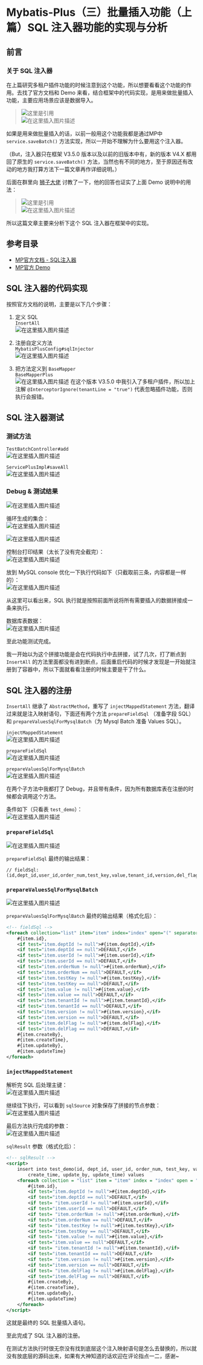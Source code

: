 # Mybatis-Plus（三）批量插入功能（上篇）SQL 注入器功能的实现与分析

## 前言
### 关于 SQL 注入器
在上篇研究多租户插件功能的时候注意到这个功能，所以想要看看这个功能的作用。去找了官方文档和 Demo 来看，结合框架中的代码实现，是用来做批量插入功能，主要应用场景应该是数据导入。

> ![这里是引用](img03/9883bb5d40bc4f65a03faf15a2ffdc42.png)<br>
![在这里插入图片描述](img03/8da00858ea074673ba11be2fd37f2fe4.png)

如果是用来做批量插入的话，以前一般用这个功能我都是通过MP中 `service.saveBatch()` 方法实现，所以一开始不理解为什么要用这个注入器。

（But，注入器只在框架 V3.5.0 版本以及以前的旧版本中有，新的版本 V4.X 都用回了原生的 `service.saveBatch()` 方法，当然也有不同的地方，至于原因还有改动的地方我打算方法下一篇文章再作详细说明。）

后面在群里向 [狮子大佬](https://blog.csdn.net/weixin_40461281) 讨教了一下，他的回答也证实了上面 Demo 说明中的用法：

> ![这里是引用](img03/40eff3a3f54f476aa32c9a217d24e5cd.png)<br>
![在这里插入图片描述](img03/d0232e531b984205a935a9021323092a.png)

所以这篇文章主要来分析下这个 SQL 注入器在框架中的实现。

## 参考目录
- [MP官方文档 - SQL注入器](https://baomidou.com/pages/42ea4a/)
- [MP官方 Demo](https://gitee.com/baomidou/mybatis-plus-samples/blob/master/mybatis-plus-sample-deluxe/README.md)

## SQL 注入器的代码实现
按照官方文档的说明，主要是以下几个步骤：

1. 定义 SQL<br>
   `InsertAll`<br>
   ![在这里插入图片描述](img03/82c72575a9fd42748b1a6a67617db55a.png)

2. 注册自定义方法<br>
   `MybatisPlusConfig#sqlInjector`<br>
   ![在这里插入图片描述](img03/8db66bae6b35447fac3f49f088719d36.png)

3. 把方法定义到 `BaseMapper`<br>
   `BaseMapperPlus`<br>
   ![在这里插入图片描述](img03/0ec24a9c2e834cbda7a53899e2c697f4.png)
   在这个版本 V3.5.0 中我引入了多租户插件，所以加上注解 `@InterceptorIgnore(tenantLine = "true")` 代表忽略插件功能，否则执行会报错。

## SQL 注入器测试
### 测试方法
`TestBatchController#add`<br>
![在这里插入图片描述](img03/4fab5bc77079459c9bad962909327c2b.png)

`ServicePlusImpl#saveAll`<br>
![在这里插入图片描述](img03/61e0bf92f2d04188b9379eb7bc43f9e7.png)
### Debug & 测试结果
![在这里插入图片描述](img03/6ec5b68a73e64e8c8b16b0709251c505.png)

循环生成的集合：<br>
![在这里插入图片描述](img03/085655daaa00421c885215b423987bfd.png)

![在这里插入图片描述](img03/dc6e10aff4884ddbb7d330ed697cd9ac.png)

控制台打印结果（太长了没有完全截完）：<br>
![在这里插入图片描述](img03/3195161138b048a4a780996e2c104456.png)

放到 MySQL console 优化一下执行代码如下（只截取前三条，内容都是一样的）：<br>
![在这里插入图片描述](img03/33777434ca294e4899008edc1febfb31.png)

从这里可以看出来，SQL 执行就是按照前面所说将所有需要插入的数据拼接成一条来执行。

数据库表数据：<br>
![在这里插入图片描述](img03/4279b3a0c19849cd946e58bf9bac432c.png)

至此功能测试完成。<br>

我一开始以为这个拼接功能是会在代码执行中去拼接，试了几次，打了断点到 `InsertAll` 的方法里面都没有进到断点，后面重启代码的时候才发现是一开始就注册到了容器中，所以下面就看看注册的时候主要是干了什么。

## SQL 注入器的注册
`InsertAll` 继承了 `AbstractMethod`，重写了 `injectMappedStatement` 方法，翻译过来就是注入映射语句，下面还有两个方法 `prepareFieldSql` （准备字段 SQL）和 `prepareValuesSqlForMysqlBatch`（为 Mysql Batch 准备 Values SQL）。

`injectMappedStatement`<br>
![在这里插入图片描述](img03/a48126252ccc4a50a9639a6a4065c420.png)

`prepareFieldSql`<br>
![在这里插入图片描述](img03/ee89bfa64635462fa8dd514b6b60103c.png)

`prepareValuesSqlForMysqlBatch`<br>
![在这里插入图片描述](img03/f0919bcf11ba45fb969bd1a4e4ac312c.png)

在两个子方法中我都打了 Debug，并且带有条件，因为所有数据库表在注册的时候都会调用这个方法。

条件如下（只看表 `test_demo`）：<br>
![在这里插入图片描述](img03/461d202d39a54795848f166bdecf967d.png)
### `prepareFieldSql`
![在这里插入图片描述](img03/4fbaca3a28e54974a0db22a292142c87.png)

`prepareFieldSql`  最终的输出结果：
```
// fieldSql:
(id,dept_id,user_id,order_num,test_key,value,tenant_id,version,del_flag,create_by,create_time,update_by,update_time)
```
### `prepareValuesSqlForMysqlBatch`
![在这里插入图片描述](img03/010b912f0b6e4e6682c89f9725fef0f6.png)

`prepareValuesSqlForMysqlBatch` 最终的输出结果（格式化后）：
```xml
<!-- fieldSql -->
<foreach collection="list" item="item" index="index" open="(" separator="),(" close=")">
	#{item.id},
	<if test="item.deptId != null">#{item.deptId},</if>
	<if test="item.deptId == null">DEFAULT,</if>
	<if test="item.userId != null">#{item.userId},</if>
	<if test="item.userId == null">DEFAULT,</if>
	<if test="item.orderNum != null">#{item.orderNum},</if>
	<if test="item.orderNum == null">DEFAULT,</if>
	<if test="item.testKey != null">#{item.testKey},</if>
	<if test="item.testKey == null">DEFAULT,</if>
	<if test="item.value != null">#{item.value},</if>
	<if test="item.value == null">DEFAULT,</if>
	<if test="item.tenantId != null">#{item.tenantId},</if>
	<if test="item.tenantId == null">DEFAULT,</if>
	<if test="item.version != null">#{item.version},</if>
	<if test="item.version == null">DEFAULT,</if>
	<if test="item.delFlag != null">#{item.delFlag},</if>
	<if test="item.delFlag == null">DEFAULT,</if>
	#{item.createBy},
	#{item.createTime},
	#{item.updateBy},
	#{item.updateTime}
</foreach>
```
### `injectMappedStatement`
解析完 SQL 后处理主键：<br>
![在这里插入图片描述](img03/3be13f0c560f4095b964c7a03118ceaf.png)

继续往下执行，可以看到 `sqlSource` 对象保存了拼接的节点参数：<br>
![在这里插入图片描述](img03/806c68e77d0341879a527256e8f1a44c.png)

最后方法执行完成的参数：<br>
![在这里插入图片描述](img03/0e1c5bd53cad4b759fa7f441827b760f.png)

`sqlResult` 参数（格式化后）：

```xml
<!-- sqlResult -->
<script>
	insert into test_demo(id, dept_id, user_id, order_num, test_key, value, tenant_id, version, del_flag, create_by,
		create_time, update_by, update_time) values 
	<foreach collection = "list" item = "item" index = "index" open = "(" separator = "),(" close = ")">
		#{item.id}, 
		<if test="item.deptId != null">#{item.deptId},</if>
		<if test="item.deptId == null">DEFAULT,</if> 
		<if test= "item.userId != null">#{item.userId},</if>
		<if test="item.userId == null">DEFAULT,</if>
		<if test= "item.orderNum != null">#{item.orderNum},</if>
		<if test="item.orderNum == null">DEFAULT,</if> 
		<if test= "item.testKey != null">#{item.testKey},</if>
		<if test="item.testKey == null">DEFAULT,</if> 
		<if test= "item.value != null">#{item.value},</if>
		<if test="item.value == null">DEFAULT,</if> 
		<if test= "item.tenantId != null">#{item.tenantId},</if>
		<if test="item.tenantId == null">DEFAULT,</if> 
		<if test= "item.version != null">#{item.version},</if>
		<if test="item.version == null">DEFAULT,</if> 
		<if test= "item.delFlag != null">#{item.delFlag},</if>
		<if test="item.delFlag == null">DEFAULT,</if> 
		#{item.createBy}, 
		#{item.createTime}, 
		#{item.updateBy}, 
		#{item.updateTime} 
	</foreach>
</script>
```
这就是最终的 SQL 批量插入语句。

至此完成了 SQL 注入器的注册。

在测试方法执行时很无奈没有找到底层这个注入映射语句是怎么去替换的，所以就没有放底层的源码出来，如果有大神知道的话欢迎在评论指点一二，感谢~